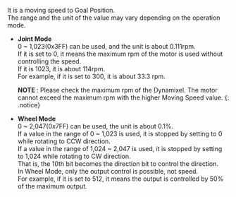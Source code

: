It is a moving speed to Goal Position.  
The range and the unit of the value may vary depending on the operation mode.

+ **Joint Mode**  
  0 ~ 1,023(0x3FF) can be used, and the unit is about 0.111rpm.  
  If it is set to 0, it means the maximum rpm of the motor is used without controlling the speed.  
  If it is 1023, it is about 114rpm.  
  For example, if it is set to 300, it is about 33.3 rpm.

  **NOTE** : Please check the maximum rpm of the Dynamixel. The motor cannot exceed the maximum rpm with the higher Moving Speed value.
  {: .notice}

+ **Wheel Mode**  
  0 ~ 2,047(0x7FF) can be used, the unit is about 0.1%.  
  If a value in the range of 0 ~ 1,023 is used, it is stopped by setting to 0 while rotating to CCW direction.  
  If a value in the range of 1,024 ~ 2,047 is used, it is stopped by setting to 1,024 while rotating to CW direction.  
  That is, the 10th bit becomes the direction bit to control the direction.  
  In Wheel Mode, only the output control is possible, not speed.  
  For example, if it is set to 512, it means the output is controlled by 50% of the maximum output.
